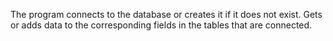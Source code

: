 The program connects to the database or creates it if it does not exist. Gets or adds data to the corresponding fields in the tables that are connected.

